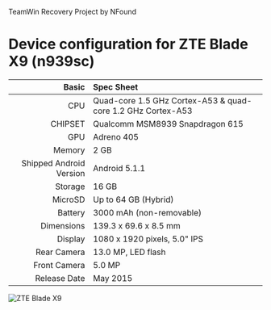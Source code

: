 TeamWin Recovery Project by NFound

Device configuration for ZTE Blade X9 (n939sc)
=====================================

Basic   | Spec Sheet
-------:|:-------------------------
CPU     | Quad-core 1.5 GHz Cortex-A53 & quad-core 1.2 GHz Cortex-A53
CHIPSET | Qualcomm MSM8939 Snapdragon 615
GPU     | Adreno 405
Memory  | 2 GB
Shipped Android Version | Android 5.1.1
Storage | 16 GB
MicroSD | Up to 64 GB (Hybrid)
Battery | 3000 mAh (non-removable)
Dimensions | 139.3 x 69.6 x 8.5 mm
Display | 1080 x 1920 pixels, 5.0" IPS
Rear Camera  | 13.0 MP, LED flash
Front Camera | 5.0 MP
Release Date | May 2015

![ZTE Blade X9](http://vk.com/blade_x9)
